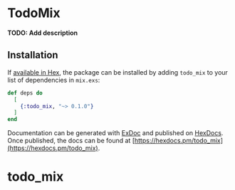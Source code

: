 # TodoMix

**TODO: Add description**

## Installation

If [available in Hex](https://hex.pm/docs/publish), the package can be installed
by adding `todo_mix` to your list of dependencies in `mix.exs`:

```elixir
def deps do
  [
    {:todo_mix, "~> 0.1.0"}
  ]
end
```

Documentation can be generated with [ExDoc](https://github.com/elixir-lang/ex_doc)
and published on [HexDocs](https://hexdocs.pm). Once published, the docs can
be found at [https://hexdocs.pm/todo_mix](https://hexdocs.pm/todo_mix).

# todo_mix
